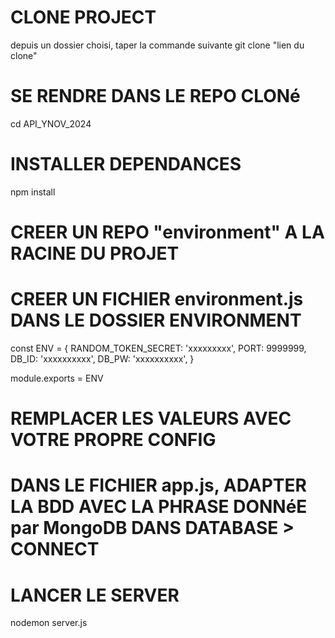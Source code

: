 # CLONE PROJECT
depuis un dossier choisi, taper la commande suivante
git clone "lien du clone"

# SE RENDRE DANS LE REPO CLONé
cd API_YNOV_2024

# INSTALLER DEPENDANCES 
npm install

# CREER UN REPO "environment" A LA RACINE DU PROJET

# CREER UN FICHIER environment.js DANS LE DOSSIER ENVIRONMENT
const ENV = {
    RANDOM_TOKEN_SECRET: 'xxxxxxxxx',
    PORT: 9999999,
    DB_ID: 'xxxxxxxxxx',
    DB_PW: 'xxxxxxxxxx',
}

module.exports = ENV

# REMPLACER LES VALEURS AVEC VOTRE PROPRE CONFIG

# DANS LE FICHIER app.js, ADAPTER LA BDD AVEC LA PHRASE DONNéE par MongoDB DANS DATABASE > CONNECT

# LANCER LE SERVER 
nodemon server.js
